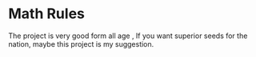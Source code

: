 # Math Rules 

The project is very good form all age , If you want superior seeds for the nation, maybe this project is my suggestion.
